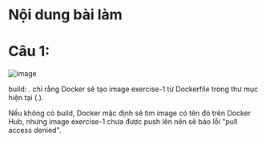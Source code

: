 # Nội dung bài làm
# Câu 1:

![image](https://github.com/user-attachments/assets/41b053e1-8afe-4920-9395-23b34ef48086)

build: . chỉ rằng Docker sẽ tạo image exercise-1 từ Dockerfile trong thư mục hiện tại (.).

Nếu không có build, Docker mặc định sẽ tìm image có tên đó trên Docker Hub, nhưng image exercise-1 chưa được push lên nên sẽ báo lỗi "pull access denied".
